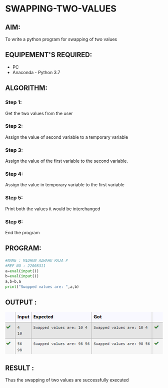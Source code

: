 # SWAPPING-TWO-VALUES
## AIM:
To write a python program for swapping of two values
## EQUIPEMENT'S REQUIRED: 
- PC
- Anaconda - Python 3.7
## ALGORITHM: 
### Step 1:
Get the two values from the user
### Step 2: 
Assign the value of second variable to a temporary variable 
### Step 3: 
Assign the value of the first variable to the second variable.
### Step 4:  
Assign the value in temporary variable to the first variable
### Step 5: 
Print both the values it would be interchanged
### Step 6: 
End the program

## PROGRAM:
```python
#NAME : MIDHUN AZHAHU RAJA P
#REF NO : 22008311
a=eval(input())
b=eval(input())
a,b=b,a
print("Swapped values are: ",a,b)
```
## OUTPUT :

![](MIDZJO.png)


## RESULT :

Thus the swapping of two values are successfully executed




